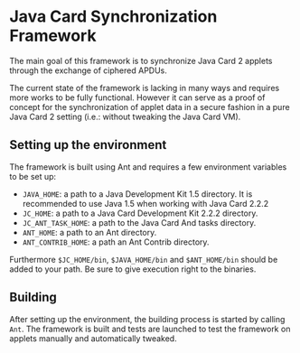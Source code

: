 Java Card Synchronization Framework
===================================

The main goal of this framework is to synchronize Java Card 2 applets through
the exchange of ciphered APDUs.

The current state of the framework is lacking in many ways and requires more
works to be fully functional. However it can serve as a proof of concept  for
the synchronization of applet data in a secure fashion in a pure Java Card 2
setting (i.e.: without tweaking the Java Card VM).

## Setting up the environment

The framework is built using Ant and requires a few environment variables to be
set up:  
- `JAVA_HOME`: a path to a Java Development Kit 1.5 directory. It is recommended to use Java 1.5
  when working with Java Card 2.2.2 
- `JC_HOME`: a path to a Java Card Development Kit 2.2.2 directory.
- `JC_ANT_TASK_HOME`: a path to the Java Card And tasks directory.
- `ANT_HOME`: a path to an Ant directory.
- `ANT_CONTRIB_HOME`: a path an Ant Contrib directory.

Furthermore `$JC_HOME/bin`, `$JAVA_HOME/bin` and `$ANT_HOME/bin` should be added
to your path. Be sure to give execution right to the binaries.

## Building

After setting up the environment, the building process is started by calling
`Ant`. The framework is built and tests are launched to test the framework on
applets manually and automatically tweaked.
